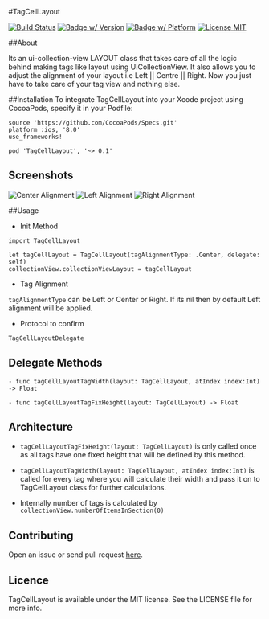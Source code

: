 #TagCellLayout

[![Build Status](https://travis-ci.org/riteshhgupta/TagCellLayout.svg)](https://travis-ci.org/riteshhgupta/TagCellLayout)
[![Badge w/ Version](https://cocoapod-badges.herokuapp.com/v/TagCellLayout/badge.png)](https://cocoapods.org/pods/TagCellLayout)
[![Badge w/ Platform](https://cocoapod-badges.herokuapp.com/p/TagCellLayout/badge.svg)](https://cocoapods.org/pods/TagCellLayout)
[![License MIT](https://go-shields.herokuapp.com/license-MIT-blue.png)](https://opensource.org/licenses/MIT)

##About

Its an ui-collection-view LAYOUT class that takes care of all the logic behind making tags like layout using UICollectionView. It also allows you to adjust the alignment of your layout i.e Left || Centre || Right. Now you just have to take care of your tag view and nothing else. 

##Installation
To integrate TagCellLayout into your Xcode project using CocoaPods, specify it in your Podfile:
```
source 'https://github.com/CocoaPods/Specs.git'
platform :ios, '8.0'
use_frameworks!

pod 'TagCellLayout', '~> 0.1'
```
## Screenshots

![Center Alignment](/TagCellLayout/Readme_Resources/tag_cc.png)
![Left Alignment](/TagCellLayout/Readme_Resources/tag_ll.png)
![Right Alignment](/TagCellLayout/Readme_Resources/tag_rr.png)

##Usage

- Init Method

```
import TagCellLayout

let tagCellLayout = TagCellLayout(tagAlignmentType: .Center, delegate: self)
collectionView.collectionViewLayout = tagCellLayout
```

- Tag Alignment

```tagAlignmentType``` can be Left or Center or Right. If its nil then by default Left alignment will be applied.


- Protocol to confirm

```
TagCellLayoutDelegate
```

## Delegate Methods

```
- func tagCellLayoutTagWidth(layout: TagCellLayout, atIndex index:Int) -> Float

- func tagCellLayoutTagFixHeight(layout: TagCellLayout) -> Float
```

## Architecture
- ```tagCellLayoutTagFixHeight(layout: TagCellLayout)``` is only called once as all tags have one fixed height that will be defined by this method.

- ```tagCellLayoutTagWidth(layout: TagCellLayout, atIndex index:Int)``` is called for every tag where you will calculate their width and pass it on to TagCellLayout class for further calculations.

- Internally number of tags is calculated by ```collectionView.numberOfItemsInSection(0)```

## Contributing

Open an issue or send pull request [here](https://github.com/riteshhgupta/TagCellLayout/issues/new).

## Licence

TagCellLayout is available under the MIT license. See the LICENSE file for more info.